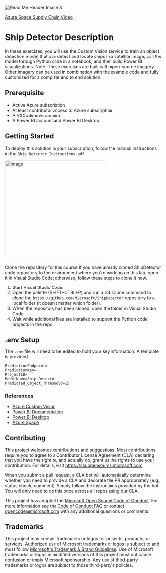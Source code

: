 
![Read Me Header Image 3](https://user-images.githubusercontent.com/95258461/145036180-9be092bb-9097-4ad5-b7e2-5b5b0e163613.png)

[Azure Space Supply Chain Video](https://app.frame.io/reviews/994b06d9-4377-4b9f-b6ff-ca83357b679a/d6b0544b-5a0f-473a-959f-c53993c87866)

# Ship Detector Description

In these exercises, you will use the Custom Vision service to train an object detection model that can detect and locate ships in a satellite image, call the model through Python code in a notebook, and then build Power BI visualizations.
Note: These exercises are built with open-source imagery. Other imagery can be used in combination with the example code and fully customized for a complete end to end solution.

## Prerequisite

- Active Azure subscription
- At least contributor access to Azure subscription
- A VSCode environment
- A Power BI account and Power BI Desktop

## Getting Started

To deploy this solution in your subscription, follow the manual instructions in the `Ship Detector Instructions.pdf`.

<img width="322" alt="image" src="https://user-images.githubusercontent.com/95258461/144634210-b11ea583-8da7-4081-99df-61498c810c97.png">

Clone the repository for this course
If you have already cloned ShipDetector code repository to the environment where you're working on this lab, open it in Visual Studio Code; otherwise, follow these steps to clone it now.
1.	Start Visual Studio Code.
2.	Open the palette (SHIFT+CTRL+P) and run a Git: Clone command to clone the `https://github.com/Microsoft/ShipDetector` repository to a local folder (it doesn't matter which folder).
3.	When the repository has been cloned, open the folder in Visual Studio Code.
4.	Wait while additional files are installed to support the Python code projects in the repo.

## .env Setup

The `.env` file will need to be edited to hold your key information. A template is provided.
```
PredictionEndpoint=
PredictionKey=
ProjectID=
ModelName=Ship-Detector
Predicted_Object_Threshold=15
```

### References

- [Azure Custom Vision](https://docs.microsoft.com/azure/cognitive-services/custom-vision-service/)
- [Power BI Documentation](https://docs.microsoft.com/en-us/power-bi/)
- [Power BI Desktop](https://powerbi.microsoft.com/en-us/desktop/)
- [Azure Space](https://azure.microsoft.com/en-us/solutions/space/#overview)

## Contributing

This project welcomes contributions and suggestions.  Most contributions require you to agree to a
Contributor License Agreement (CLA) declaring that you have the right to, and actually do, grant us
the rights to use your contribution. For details, visit https://cla.opensource.microsoft.com.

When you submit a pull request, a CLA bot will automatically determine whether you need to provide
a CLA and decorate the PR appropriately (e.g., status check, comment). Simply follow the instructions
provided by the bot. You will only need to do this once across all repos using our CLA.

This project has adopted the [Microsoft Open Source Code of Conduct](https://opensource.microsoft.com/codeofconduct/).
For more information see the [Code of Conduct FAQ](https://opensource.microsoft.com/codeofconduct/faq/) or
contact [opencode@microsoft.com](mailto:opencode@microsoft.com) with any additional questions or comments.

## Trademarks

This project may contain trademarks or logos for projects, products, or services. Authorized use of Microsoft 
trademarks or logos is subject to and must follow 
[Microsoft's Trademark & Brand Guidelines](https://www.microsoft.com/en-us/legal/intellectualproperty/trademarks/usage/general).
Use of Microsoft trademarks or logos in modified versions of this project must not cause confusion or imply Microsoft sponsorship.
Any use of third-party trademarks or logos are subject to those third-party's policies.
